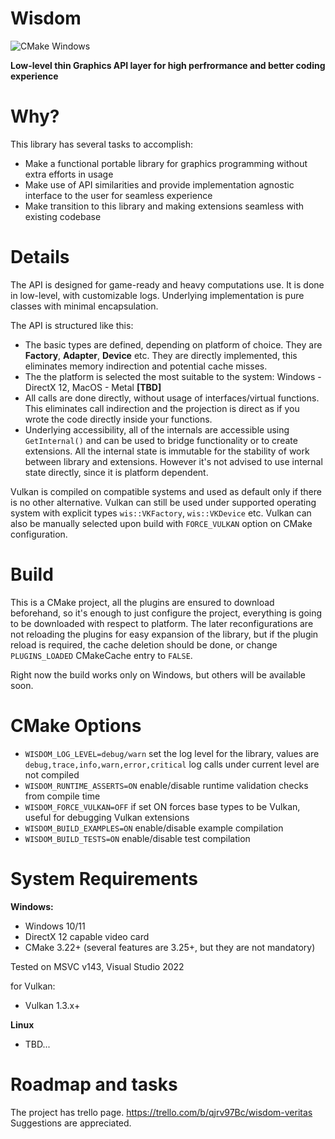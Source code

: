 # Wisdom

![CMake Windows](https://github.com/Agrael1/Wisdom/actions/workflows/cmake.yml/badge.svg)

**Low-level thin Graphics API layer for high perfrormance and better coding experience**

# Why?

This library has several tasks to accomplish:

- Make a functional portable library for graphics programming without extra efforts in usage
- Make use of API similarities and provide implementation agnostic interface to the user for seamless experience
- Make transition to this library and making extensions seamless with existing codebase

# Details

The API is designed for game-ready and heavy computations use. It is done in low-level, with customizable logs. Underlying implementation is pure classes with minimal encapsulation.

The API is structured like this:
 - The basic types are defined, depending on platform of choice. They are **Factory**, **Adapter**, **Device** etc. They are directly implemented, this eliminates memory indirection and potential cache misses.
 - The the platform is selected the most suitable to the system: Windows - DirectX 12, MacOS - Metal __[TBD]__
 - All calls are done directly, without usage of interfaces/virtual functions. This eliminates call indirection and the projection is direct as if you wrote the code directly inside your functions.
 - Underlying accessibility, all of the internals are accessible using `GetInternal()` and can be used to bridge functionality or to create extensions. All the internal state is immutable for the stability of work between library and extensions. However it's not advised to use internal state directly, since it is platform dependent.

Vulkan is compiled on compatible systems and used as default only if there is no other alternative. Vulkan can still be used under supported operating system with explicit types `wis::VKFactory`, `wis::VKDevice` etc. Vulkan can also be manually selected upon build with `FORCE_VULKAN` option on CMake configuration.

# Build

This is a CMake project, all the plugins are ensured to download beforehand, so it's enough to just configure the project, everything is going to be downloaded with respect to platform.
The later reconfigurations are not reloading the plugins for easy expansion of the library, but if the plugin reload is required, the cache deletion should be done, or change `PLUGINS_LOADED` CMakeCache entry to `FALSE`.

Right now the build works only on Windows, but others will be available soon.

# CMake Options

- `WISDOM_LOG_LEVEL=debug/warn` set the log level for the library, values are `debug,trace,info,warn,error,critical` log calls under current level are not compiled
- `WISDOM_RUNTIME_ASSERTS=ON` enable/disable runtime validation checks from compile time
- `WISDOM_FORCE_VULKAN=OFF` if set ON forces base types to be Vulkan, useful for debugging Vulkan extensions
- `WISDOM_BUILD_EXAMPLES=ON` enable/disable example compilation 
- `WISDOM_BUILD_TESTS=ON` enable/disable test compilation 

# System Requirements

**Windows:**
- Windows 10/11
- DirectX 12 capable video card
- CMake 3.22+ (several features are 3.25+, but they are not mandatory)

Tested on MSVC v143, Visual Studio 2022

for Vulkan:
- Vulkan 1.3.x+

**Linux**
- TBD...

# Roadmap and tasks

The project has trello page. https://trello.com/b/qjrv97Bc/wisdom-veritas
Suggestions are appreciated.
